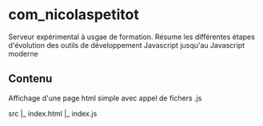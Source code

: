 # com_nicolaspetitot

Serveur expérimental à usgae de formation.
Résume les différentes étapes d'évolution des outils de développement Javascript jusqu'au Javascript moderne 

## Contenu
Affichage d'une page html simple avec appel de fichers .js

src
|_ index.html
|_ index.js
